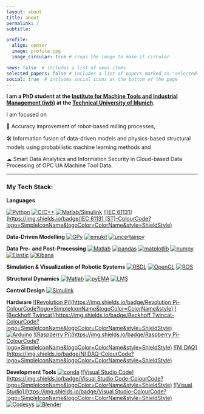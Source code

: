 ```yaml
---
layout: about
title: about
permalink: /
subtitle: 

profile:
  align: center
  image: profile.jpg
  image_circular: true # crops the image to make it circular

news: false  # includes a list of news items
selected_papers: false # includes a list of papers marked as "selected={true}"
social: true  # includes social icons at the bottom of the page
---
```




**I am a PhD student at the [Institute for Machine Tools and Industrial Management (*iwb*)](https://www.mec.ed.tum.de/en/iwb/homepage/) at the [Technical University of Munich](https://www.tum.de/en/).**



I am focused on 

🎯 Accuracy improvement of robot-based milling processes,

🛠️ Information fusion of data-driven models and physics-based structural models using probabilistic machine learning methods and

☁ Smart Data Analytics and Information Security in Cloud-based Data Processing of OPC UA Machine Tool Data.

------

### My Tech Stack:

**Languages**

[![Python](https://img.shields.io/badge/Python-ColourCode?logo=SimpleIconName&logoColor=ColorName&style=ShieldStyle)]()
[![C/C++](https://img.shields.io/badge/C/C++-ColourCode?logo=SimpleIconName&logoColor=ColorName&style=ShieldStyle)]()
[![Matlab/Simulink](https://img.shields.io/badge/Matlab/Simulink-ColourCode?logo=SimpleIconName&logoColor=ColorName&style=ShieldStyle)]()
[![IEC 61131](https://img.shields.io/badge/IEC 61131 (ST)-ColourCode?logo=SimpleIconName&logoColor=ColorName&style=ShieldStyle)]()

  
**Data-Driven Modelling**
[![GPy](https://img.shields.io/badge/GPy-ColourCode?logo=SimpleIconName&logoColor=ColorName&style=ShieldStyle)]()
[![emukit](https://img.shields.io/badge/emukit-ColourCode?logo=SimpleIconName&logoColor=ColorName&style=ShieldStyle)]()
[![uncertainpy](https://img.shields.io/badge/uncertainpy-ColourCode?logo=SimpleIconName&logoColor=ColorName&style=ShieldStyle)]()

  
**Data Pre- and Post-Processing**
[![Matlab](https://img.shields.io/badge/Matlab-ColourCode?logo=SimpleIconName&logoColor=ColorName&style=ShieldStyle)]()
[![pandas](https://img.shields.io/badge/pandas-ColourCode?logo=SimpleIconName&logoColor=ColorName&style=ShieldStyle)]()
[![matplotlib](https://img.shields.io/badge/matplotlib-ColourCode?logo=SimpleIconName&logoColor=ColorName&style=ShieldStyle)]()
[![numpy](https://img.shields.io/badge/numpy-ColourCode?logo=SimpleIconName&logoColor=ColorName&style=ShieldStyle)]()
[![Elastic](https://img.shields.io/badge/Elastic-ColourCode?logo=SimpleIconName&logoColor=ColorName&style=ShieldStyle)]()
[![Kibana](https://img.shields.io/badge/Kibana-ColourCode?logo=SimpleIconName&logoColor=ColorName&style=ShieldStyle)]()

  
**Simulation & Visualization of Robotic Systems**
[![RBDL](https://img.shields.io/badge/RBDL-ColourCode?logo=SimpleIconName&logoColor=ColorName&style=ShieldStyle)]()
[![OpenGL](https://img.shields.io/badge/OpenGL-ColourCode?logo=SimpleIconName&logoColor=ColorName&style=ShieldStyle)]()
[![ROS](https://img.shields.io/badge/ROS-ColourCode?logo=SimpleIconName&logoColor=ColorName&style=ShieldStyle)]()

  
**Structural Dynamics**
[![Matlab](https://img.shields.io/badge/Matlab-ColourCode?logo=SimpleIconName&logoColor=ColorName&style=ShieldStyle)]()
[![pyEMA](https://img.shields.io/badge/pyEMA-ColourCode?logo=SimpleIconName&logoColor=ColorName&style=ShieldStyle)]()
[![LMS](https://img.shields.io/badge/LMS-ColourCode?logo=SimpleIconName&logoColor=ColorName&style=ShieldStyle)]()

  
**Control Design**
[![Simulink](https://img.shields.io/badge/Simulink-ColourCode?logo=SimpleIconName&logoColor=ColorName&style=ShieldStyle)]()

  
**Hardware**
[![Revolution Pi](https://img.shields.io/badge/Revolution Pi-ColourCode?logo=SimpleIconName&logoColor=ColorName&style)]()
[![Beckhoff Twincat](https://img.shields.io/badge/Beckhoff Twincat-ColourCode?logo=SimpleIconName&logoColor=ColorName&style=ShieldStyle)]()
[![Arduino](https://img.shields.io/badge/Arduino-ColourCode?logo=SimpleIconName&logoColor=ColorName&style=ShieldStyle)]()
[![Raspberry Pi](https://img.shields.io/badge/Raspberry Pi-ColourCode?logo=SimpleIconName&logoColor=ColorName&style=ShieldStyle)]()
[![NI DAQ](https://img.shields.io/badge/NI DAQ-ColourCode?logo=SimpleIconName&logoColor=ColorName&style=ShieldStyle)]()

  
**Development Tools**
[![conda](https://img.shields.io/badge/conda-ColourCode?logo=SimpleIconName&logoColor=ColorName&style=ShieldStyle)]()
[![Visual Studio Code](https://img.shields.io/badge/Visual Studio Code-ColourCode?logo=SimpleIconName&logoColor=ColorName&style=ShieldStyle)]()
[![Visual Studio](https://img.shields.io/badge/Visual Studio-ColourCode?logo=SimpleIconName&logoColor=ColorName&style=ShieldStyle)]()
[![Codesys](https://img.shields.io/badge/Codesys-ColourCode?logo=SimpleIconName&logoColor=ColorName&style=ShieldStyle)]()
[![Blender](https://img.shields.io/badge/Blender-ColourCode?logo=SimpleIconName&logoColor=ColorName&style=ShieldStyle)]()

